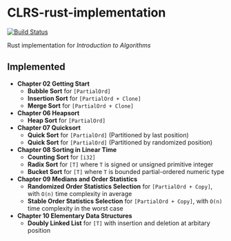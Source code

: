 # CLRS-rust-implementation
[![Build Status](https://travis-ci.com/hsfzxjy/CLRS-rust-implementation.svg?branch=master)](https://travis-ci.com/hsfzxjy/CLRS-rust-implementation)

Rust implementation for <em>Introduction to Algorithms</em>

## Implemented

 + **Chapter 02 Getting Start**
   + **Bubble Sort** for `[PartialOrd]`
   + **Insertion Sort** for `[PartialOrd + Clone]`
   + **Merge Sort** for `[PartialOrd + Clone]`
 + **Chapter 06 Heapsort**
   + **Heap Sort** for `[PartialOrd]`
 + **Chapter 07 Quicksort**
   + **Quick Sort** for `[PartialOrd]` (Partitioned by last position)
   + **Quick Sort** for `[PartialOrd]` (Partitioned by randomized position)
 + **Chapter 08 Sorting in Linear Time**
   + **Counting Sort** for `[i32]`
   + **Radix Sort** for `[T]` where `T` is signed or unsigned primitive integer
   + **Bucket Sort** for `[T]` where `T` is bounded partial-ordered numeric type
 + **Chapter 09 Medians and Order Statistics**
   + **Randomized Order Statistics Selection** for `[PartialOrd + Copy]`, with `O(n)` time complexity in average
   + **Stable Order Statistics Selection** for `[PartialOrd + Copy]`, with `O(n)` time complexity in the worst case 
 + **Chapter 10 Elementary Data Structures**
   + **Doubly Linked List** for `[T]` with insertion and deletion at arbitary position